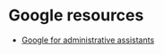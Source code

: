 # Google resources

- [Google for administrative assistants](https://web.uri.edu/urigoogle/files/GoogleCalendarforAdministrativeAssistants.pdf)
